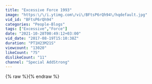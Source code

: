 ```yaml
---
title: "Excessive Force 1993"
image: "https:\/\/i.ytimg.com\/vi\/BFtsP6rQh94\/hqdefault.jpg"
vid_id: "BFtsP6rQh94"
categories: "People-Blogs"
tags: ["Excessive","Force"]
date: "2021-10-28T00:49:12+03:00"
vid_date: "2017-08-19T15:10:38Z"
duration: "PT1H23M21S"
viewcount: "13020"
likeCount: "75"
dislikeCount: "11"
channel: "Special AddStrong"
---
```

{% raw %}{% endraw %}
